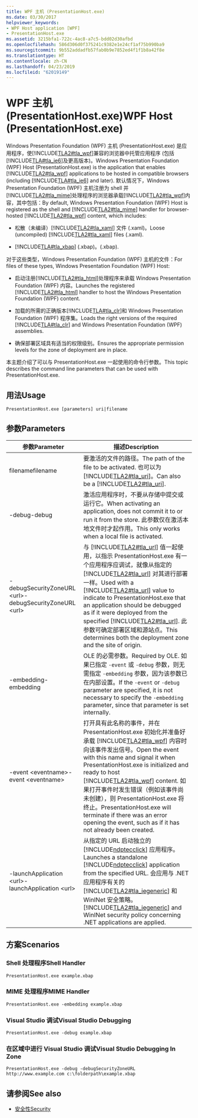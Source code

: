 ```yaml
---
title: WPF 主机 (PresentationHost.exe)
ms.date: 03/30/2017
helpviewer_keywords:
- WPF Host application [WPF]
- PresentationHost.exe
ms.assetid: 3215bfa1-722c-4ac8-a7c5-bdd02d30afbd
ms.openlocfilehash: 586d306d0f375241c9382e1e24cf1af75b990ba9
ms.sourcegitcommit: 9b552addadfb57fab0b9e7852ed4f1f1b8a42f8e
ms.translationtype: HT
ms.contentlocale: zh-CN
ms.lasthandoff: 04/23/2019
ms.locfileid: "62019149"
---
```

# <a name="wpf-host-presentationhostexe"></a><span data-ttu-id="f2ba0-102">WPF 主机 (PresentationHost.exe)</span><span class="sxs-lookup"><span data-stu-id="f2ba0-102">WPF Host (PresentationHost.exe)</span></span>
<span data-ttu-id="f2ba0-103">Windows Presentation Foundation (WPF) 主机 (PresentationHost.exe) 是应用程序，使[!INCLUDE[TLA2#tla_wpf](../../../../includes/tla2sharptla-wpf-md.md)]兼容的浏览器中托管应用程序 (包括[!INCLUDE[TLA#tla_ie6](../../../../includes/tlasharptla-ie6-md.md)]及更高版本)。</span><span class="sxs-lookup"><span data-stu-id="f2ba0-103">Windows Presentation Foundation (WPF) Host (PresentationHost.exe) is the application that enables [!INCLUDE[TLA2#tla_wpf](../../../../includes/tla2sharptla-wpf-md.md)] applications to be hosted in compatible browsers (including [!INCLUDE[TLA#tla_ie6](../../../../includes/tlasharptla-ie6-md.md)] and later).</span></span> <span data-ttu-id="f2ba0-104">默认情况下，Windows Presentation Foundation (WPF) 主机注册为 shell 并[!INCLUDE[TLA2#tla_mime](../../../../includes/tla2sharptla-mime-md.md)]处理程序的浏览器承载[!INCLUDE[TLA2#tla_wpf](../../../../includes/tla2sharptla-wpf-md.md)]内容，其中包括：</span><span class="sxs-lookup"><span data-stu-id="f2ba0-104">By default, Windows Presentation Foundation (WPF) Host is registered as the shell and [!INCLUDE[TLA2#tla_mime](../../../../includes/tla2sharptla-mime-md.md)] handler for browser-hosted [!INCLUDE[TLA2#tla_wpf](../../../../includes/tla2sharptla-wpf-md.md)] content, which includes:</span></span>  
  
- <span data-ttu-id="f2ba0-105">松散（未编译）[!INCLUDE[TLA2#tla_xaml](../../../../includes/tla2sharptla-xaml-md.md)] 文件 (.xaml)。</span><span class="sxs-lookup"><span data-stu-id="f2ba0-105">Loose (uncompiled) [!INCLUDE[TLA2#tla_xaml](../../../../includes/tla2sharptla-xaml-md.md)] files (.xaml).</span></span>  
  
- [!INCLUDE[TLA#tla_xbap](../../../../includes/tlasharptla-xbap-md.md)] <span data-ttu-id="f2ba0-106">(.xbap)。</span><span class="sxs-lookup"><span data-stu-id="f2ba0-106">(.xbap).</span></span>  
  
 <span data-ttu-id="f2ba0-107">对于这些类型，Windows Presentation Foundation (WPF) 主机的文件：</span><span class="sxs-lookup"><span data-stu-id="f2ba0-107">For files of these types, Windows Presentation Foundation (WPF) Host:</span></span>  
  
- <span data-ttu-id="f2ba0-108">启动注册[!INCLUDE[TLA2#tla_html](../../../../includes/tla2sharptla-html-md.md)]处理程序来承载 Windows Presentation Foundation (WPF) 内容。</span><span class="sxs-lookup"><span data-stu-id="f2ba0-108">Launches the registered [!INCLUDE[TLA2#tla_html](../../../../includes/tla2sharptla-html-md.md)] handler to host the Windows Presentation Foundation (WPF) content.</span></span>  
  
- <span data-ttu-id="f2ba0-109">加载的所需的正确版本[!INCLUDE[TLA#tla_clr](../../../../includes/tlasharptla-clr-md.md)]和 Windows Presentation Foundation (WPF) 程序集。</span><span class="sxs-lookup"><span data-stu-id="f2ba0-109">Loads the right versions of the required [!INCLUDE[TLA#tla_clr](../../../../includes/tlasharptla-clr-md.md)] and Windows Presentation Foundation (WPF) assemblies.</span></span>  
  
- <span data-ttu-id="f2ba0-110">确保部署区域具有适当的权限级别。</span><span class="sxs-lookup"><span data-stu-id="f2ba0-110">Ensures the appropriate permission levels for the zone of deployment are in place.</span></span>  
  
 <span data-ttu-id="f2ba0-111">本主题介绍了可以与 PresentationHost.exe 一起使用的命令行参数。</span><span class="sxs-lookup"><span data-stu-id="f2ba0-111">This topic describes the command line parameters that can be used with PresentationHost.exe.</span></span>  
  
## <a name="usage"></a><span data-ttu-id="f2ba0-112">用法</span><span class="sxs-lookup"><span data-stu-id="f2ba0-112">Usage</span></span>  
 `PresentationHost.exe [parameters] uri|filename`  
  
## <a name="parameters"></a><span data-ttu-id="f2ba0-113">参数</span><span class="sxs-lookup"><span data-stu-id="f2ba0-113">Parameters</span></span>  
  
|<span data-ttu-id="f2ba0-114">参数</span><span class="sxs-lookup"><span data-stu-id="f2ba0-114">Parameter</span></span>|<span data-ttu-id="f2ba0-115">描述</span><span class="sxs-lookup"><span data-stu-id="f2ba0-115">Description</span></span>|  
|---------------|-----------------|  
|<span data-ttu-id="f2ba0-116">filename</span><span class="sxs-lookup"><span data-stu-id="f2ba0-116">filename</span></span>|<span data-ttu-id="f2ba0-117">要激活的文件的路径。</span><span class="sxs-lookup"><span data-stu-id="f2ba0-117">The path of the file to be activated.</span></span> <span data-ttu-id="f2ba0-118">也可以为 [!INCLUDE[TLA2#tla_uri](../../../../includes/tla2sharptla-uri-md.md)]。</span><span class="sxs-lookup"><span data-stu-id="f2ba0-118">Can also be a [!INCLUDE[TLA2#tla_uri](../../../../includes/tla2sharptla-uri-md.md)].</span></span>|  
|<span data-ttu-id="f2ba0-119">-debug</span><span class="sxs-lookup"><span data-stu-id="f2ba0-119">-debug</span></span>|<span data-ttu-id="f2ba0-120">激活应用程序时，不要从存储中提交或运行它。</span><span class="sxs-lookup"><span data-stu-id="f2ba0-120">When activating an application, does not commit it to or run it from the store.</span></span> <span data-ttu-id="f2ba0-121">此参数仅在激活本地文件时才起作用。</span><span class="sxs-lookup"><span data-stu-id="f2ba0-121">This only works when a local file is activated.</span></span>|  
|<span data-ttu-id="f2ba0-122">-debugSecurityZoneURL \<url></span><span class="sxs-lookup"><span data-stu-id="f2ba0-122">-debugSecurityZoneURL \<url></span></span>|<span data-ttu-id="f2ba0-123">与 [!INCLUDE[TLA2#tla_url](../../../../includes/tla2sharptla-url-md.md)] 值一起使用，以指示 PresentationHost.exe 有一个应用程序应调试，就像从指定的 [!INCLUDE[TLA2#tla_url](../../../../includes/tla2sharptla-url-md.md)] 对其进行部署一样。</span><span class="sxs-lookup"><span data-stu-id="f2ba0-123">Used with a [!INCLUDE[TLA2#tla_url](../../../../includes/tla2sharptla-url-md.md)] value to indicate to PresentationHost.exe that an application should be debugged as if it were deployed from the specified [!INCLUDE[TLA2#tla_url](../../../../includes/tla2sharptla-url-md.md)].</span></span> <span data-ttu-id="f2ba0-124">此参数可确定部署区域和源站点。</span><span class="sxs-lookup"><span data-stu-id="f2ba0-124">This determines both the deployment zone and the site of origin.</span></span>|  
|<span data-ttu-id="f2ba0-125">-embedding</span><span class="sxs-lookup"><span data-stu-id="f2ba0-125">-embedding</span></span>|<span data-ttu-id="f2ba0-126">OLE 的必需参数。</span><span class="sxs-lookup"><span data-stu-id="f2ba0-126">Required by OLE.</span></span> <span data-ttu-id="f2ba0-127">如果已指定 `-event` 或 `-debug` 参数，则无需指定 `-embedding` 参数，因为该参数已在内部设置。</span><span class="sxs-lookup"><span data-stu-id="f2ba0-127">If the `-event` or `-debug` parameter are specified, it is not necessary to specify the `-embedding` parameter, since that parameter is set internally.</span></span>|  
|<span data-ttu-id="f2ba0-128">-event \<eventname></span><span class="sxs-lookup"><span data-stu-id="f2ba0-128">-event \<eventname></span></span>|<span data-ttu-id="f2ba0-129">打开具有此名称的事件，并在 PresentationHost.exe 初始化并准备好承载 [!INCLUDE[TLA2#tla_wpf](../../../../includes/tla2sharptla-wpf-md.md)] 内容时向该事件发出信号。</span><span class="sxs-lookup"><span data-stu-id="f2ba0-129">Open the event with this name and signal it when PresentationHost.exe is initialized and ready to host [!INCLUDE[TLA2#tla_wpf](../../../../includes/tla2sharptla-wpf-md.md)] content.</span></span> <span data-ttu-id="f2ba0-130">如果打开事件时发生错误（例如该事件尚未创建），则 PresentationHost.exe 将终止。</span><span class="sxs-lookup"><span data-stu-id="f2ba0-130">PresentationHost.exe will terminate if there was an error opening the event, such as if it has not already been created.</span></span>|  
|<span data-ttu-id="f2ba0-131">-launchApplication \<url></span><span class="sxs-lookup"><span data-stu-id="f2ba0-131">-launchApplication \<url></span></span>|<span data-ttu-id="f2ba0-132">从指定的 URL 启动独立的 [!INCLUDE[ndptecclick](../../../../includes/ndptecclick-md.md)] 应用程序。</span><span class="sxs-lookup"><span data-stu-id="f2ba0-132">Launches a standalone [!INCLUDE[ndptecclick](../../../../includes/ndptecclick-md.md)] application from the specified URL.</span></span> <span data-ttu-id="f2ba0-133">会应用与 .NET 应用程序有关的 [!INCLUDE[TLA2#tla_iegeneric](../../../../includes/tla2sharptla-iegeneric-md.md)] 和 WinINet 安全策略。</span><span class="sxs-lookup"><span data-stu-id="f2ba0-133">[!INCLUDE[TLA2#tla_iegeneric](../../../../includes/tla2sharptla-iegeneric-md.md)] and WinINet security policy concerning .NET applications are applied.</span></span>|  
  
## <a name="scenarios"></a><span data-ttu-id="f2ba0-134">方案</span><span class="sxs-lookup"><span data-stu-id="f2ba0-134">Scenarios</span></span>  
  
### <a name="shell-handler"></a><span data-ttu-id="f2ba0-135">Shell 处理程序</span><span class="sxs-lookup"><span data-stu-id="f2ba0-135">Shell Handler</span></span>  
 `PresentationHost.exe example.xbap`  
  
### <a name="mime-handler"></a><span data-ttu-id="f2ba0-136">MIME 处理程序</span><span class="sxs-lookup"><span data-stu-id="f2ba0-136">MIME Handler</span></span>  
 `PresentationHost.exe -embedding example.xbap`  
  
### <a name="visual-studio-debugging"></a><span data-ttu-id="f2ba0-137">Visual Studio 调试</span><span class="sxs-lookup"><span data-stu-id="f2ba0-137">Visual Studio Debugging</span></span>  
 `PresentationHost.exe -debug example.xbap`  
  
### <a name="visual-studio-debugging-in-zone"></a><span data-ttu-id="f2ba0-138">在区域中进行 Visual Studio 调试</span><span class="sxs-lookup"><span data-stu-id="f2ba0-138">Visual Studio Debugging In Zone</span></span>  
 `PresentationHost.exe -debug -debugSecurityZoneURL http://www.example.com c:\folderpath\example.xbap`  
  
## <a name="see-also"></a><span data-ttu-id="f2ba0-139">请参阅</span><span class="sxs-lookup"><span data-stu-id="f2ba0-139">See also</span></span>

- [<span data-ttu-id="f2ba0-140">安全性</span><span class="sxs-lookup"><span data-stu-id="f2ba0-140">Security</span></span>](../security-wpf.md)
